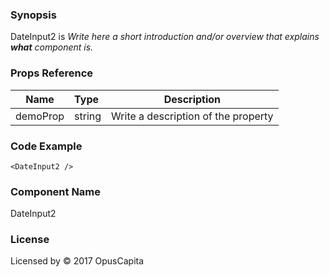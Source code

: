 ### Synopsis

DateInput2 is 
*Write here a short introduction and/or overview that explains **what** component is.*

### Props Reference

| Name                           | Type                    | Description                                                 |
| ------------------------------ | :---------------------- | ----------------------------------------------------------- |
| demoProp                       | string                  | Write a description of the property                         |

### Code Example

```
<DateInput2 />
```

### Component Name

DateInput2

### License

Licensed by © 2017 OpusCapita


